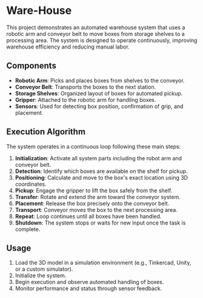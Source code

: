 # Ware-House
This project demonstrates an automated warehouse system that uses a robotic arm and conveyor belt to move boxes from storage shelves to a processing area. The system is designed to operate continuously, improving warehouse efficiency and reducing manual labor.

## Components
- **Robotic Arm**: Picks and places boxes from shelves to the conveyor.
- **Conveyor Belt**: Transports the boxes to the next station.
- **Storage Shelves**: Organized layout of boxes for automated pickup.
- **Gripper**: Attached to the robotic arm for handling boxes.
- **Sensors**: Used for detecting box position, confirmation of grip, and placement.

## Execution Algorithm
The system operates in a continuous loop following these main steps:

1. **Initialization**: Activate all system parts including the robot arm and conveyor belt.
2. **Detection**: Identify which boxes are available on the shelf for pickup.
3. **Positioning**: Calculate and move to the box's exact location using 3D coordinates.
4. **Pickup**: Engage the gripper to lift the box safely from the shelf.
5. **Transfer**: Rotate and extend the arm toward the conveyor system.
6. **Placement**: Release the box precisely onto the conveyor belt.
7. **Transport**: Conveyor moves the box to the next processing area.
8. **Repeat**: Loop continues until all boxes have been handled.
9. **Shutdown**: The system stops or waits for new input once the task is complete.

## Usage
1. Load the 3D model in a simulation environment (e.g., Tinkercad, Unity, or a custom simulator).
2. Initialize the system.
3. Begin execution and observe automated handling of boxes.
4. Monitor performance and status through sensor feedback.
